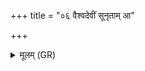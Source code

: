 +++
title = "०६ वैश्वदेवीं सूनृताम् आ"

+++
<details><summary>मूलम् (GR)</summary>

वैश्वदेवीं सूनृताम् आ रभध्वं  
शुद्धा भवन्तः शुचयः पावकाः ।  
तया गृणन्तः सधमादेषु  
वयं स्याम पतयो रयीणाम् ॥
</details>